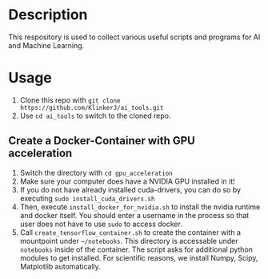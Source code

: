 # Description

This respository is used to collect various useful scripts and programs for AI and Machine Learning.

# Usage
1. Clone this repo with `git clone https://github.com/KlinkerJ/ai_tools.git`
2. Use `cd ai_tools` to switch to the cloned repo.

## Create a Docker-Container with GPU acceleration
1. Switch the directory with `cd gpu_acceleration`
2. Make sure your computer does have a NVIDIA GPU installed in it!
3. If you do not have already installed cuda-drivers, you can do so by executing `sudo install_cuda_drivers.sh`
4. Then, execute `install_docker_for_nvidia.sh` to install the nvidia runtime and docker itself. You should enter a username in the process so that user does not have to use `sudo` to access docker.  
5. Call `create_tensorflow_container.sh` to create the container with a mountpoint under `~/notebooks`. This directory is accessable under `notebooks` inside of the container. The script asks for additional python modules to get installed. For scientific reasons, we install Numpy, Scipy, Matplotlib automatically.
